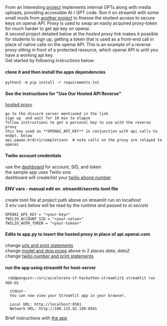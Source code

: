 From an Interesting [project](https://github.com/elizabethsiegle/accelerate-sf-hackathon-streamlit)  implements internal GPTs along with media uploads, providing accessible AI / GPT code. Run it on streamlit with some small mods from [another project](https://github.com/PawanOsman/ChatGPT/tree/main#use-our-hosted-api-reverse-proxy) to finesse the student access to secure keys on openai API.  Proxy is used to swap an easily acquired proxy-token for much harder to get api key on openai.   
A second project detailed below at the *hosted proxy* link makes it possible for students to sign up, getting a token that is used as a front-end call in place of native calls on the openai API. This is an example of a reverse proxy sitting in front of a protected resource, which openai API is until you have a working api key.   
Get started by following instructions below: 

#### clone it and then install the apps dependencies 
```
python3 -m pip install -r requirements.txt
```

#### See the instructions for  "Use Our Hosted API Reverse"
[hosted proxy](https://github.com/PawanOsman/ChatGPT/tree/main#use-our-hosted-api-reverse-proxy)  
```
go to the discord server mentioned in the link
sign up  and wait for 10 min to elapse  
follow instructions to get a personal key to use with the reverse proxy
this key used as **OPENAI_API_KEY** in conjunction with api calls to endpt. below  
api.pawan.krd/v1/completions  # note calls on the proxy are relayed to openai
```
#### Twilio account credentials
use the [dashboard](https://console.twilio.com/us1/account/keys-credentials/api-keys) for account, SID, and token  
the sample app uses Twilio sms  
dashboard will create/list your [twilio phone number](https://console.twilio.com/us1/develop/phone-numbers/manage/incoming)  
#### ENV vars - manual edit on .streamlit/secrets.toml file
create toml file at project path above
on streamlit run on localhost  
3 env vars below will be read by the runtime and passed to *st.secrets*
```
OPENAI_API_KEY = "<your-key>"
TWILIO_ACCOUNT_SID = "<your-value>"
TWILIO_AUTH_TOKEN = "<your-token>"
```
#### Edits to app.py to insert the hosted proxy in place of api.openai.com 
change [urls and print statements](https://github.com/rowntreerob/demo311/blob/master/public/dif_1.png)  
change [model and stop props](https://github.com/rowntreerob/demo311/blob/master/public/dif_2.png)
above in 2 places *data, data2*  
change [twilio number and print statements](https://github.com/rowntreerob/demo311/blob/master/public/dif_3.png)  
#### run the app using streamlit for host-server  
```
 rob@penguin:~/src/accelerate-sf-hackathon-streamlit$ streamlit run app.py  
```
```
  stdout--
  You can now view your Streamlit app in your browser.

  Local URL: http://localhost:8501
  Network URL: http://100.115.92.199:8501 
  ```
     
   
Brief instructions with [the app](https://youtu.be/kYDMzAhe8dw)   	
